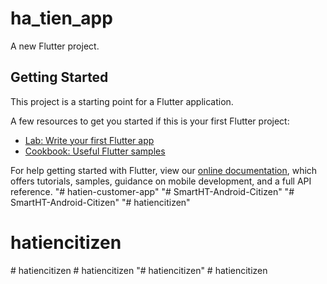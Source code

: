 # ha_tien_app

A new Flutter project.

## Getting Started

This project is a starting point for a Flutter application.

A few resources to get you started if this is your first Flutter project:

- [Lab: Write your first Flutter app](https://flutter.dev/docs/get-started/codelab)
- [Cookbook: Useful Flutter samples](https://flutter.dev/docs/cookbook)

For help getting started with Flutter, view our
[online documentation](https://flutter.dev/docs), which offers tutorials,
samples, guidance on mobile development, and a full API reference.
"# hatien-customer-app" 
"# SmartHT-Android-Citizen" 
"# SmartHT-Android-Citizen" 
"# hatiencitizen" 
# hatiencitizen
#   h a t i e n c i t i z e n  
 #   h a t i e n c i t i z e n  
 "# hatiencitizen" 
#   h a t i e n c i t i z e n  
 